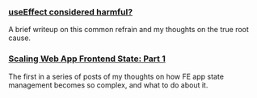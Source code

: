 ### [useEffect considered harmful?](./references.md)
A brief writeup on this common refrain and my thoughts on the true root cause.

### [Scaling Web App Frontend State: Part 1](./scaling-frontend-state-1.md)
The first in a series of posts of my thoughts on how FE app state management becomes so complex, and what to do about it.
